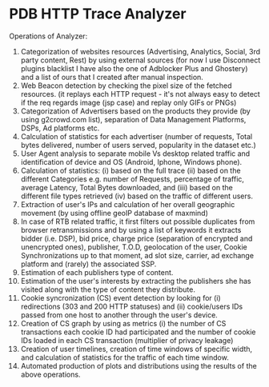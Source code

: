 # PDB HTTP Trace Analyzer

Operations of Analyzer:
1. Categorization of websites resources (Advertising, Analytics, Social, 3rd party content, Rest) by using external sources (for now I use Disconnect plugins blacklist I have 
also the one of Adblocker Plus and Ghostery) and a list of ours that I created after manual inspection.
2. Web Beacon detection by checking the pixel size of the fetched resources. (it replays each HTTP request - 
it's not always easy to detect if the req regards image (jsp case) and replay only GIFs or PNGs)
3. Categorization of Advertisers based on the products they provide (by using g2crowd.com list), separation 
of Data Management Platforms, DSPs, Ad platforms etc.
4. Calculation of statistics for each advertiser (number of requests, Total bytes delivered, number of users 
served, popularity in the dataset etc.) 
5. User Agent analysis to separate mobile Vs desktop related traffic and identification of device and OS (Android, Iphone, Windows phone).
6. Calculation of statistics: (i) based on the full trace (ii) based on the different Categories e.g. number of Requests, percentage of 
traffic, average Latency, Total Bytes downloaded, and (iii) based on the different file types retrieved (iv) based 
on the traffic of different users.
7. Extraction of user's IPs and calculation of her overall geographic movement (by using offline geoIP database of maxmind)
8. In case of RTB related traffic, it first filters out possible duplicates from browser retransmissions and by 
using a list of keywords it extracts bidder (i.e. DSP), bid price, charge price (separation of encrypted and unencrypted ones), 
publisher, T.O.D, geolocation of the user, Cookie Synchronizations up to that moment, ad slot size, carrier, ad exchange platform and (rarely) the associated SSP.
9. Estimation of each publishers type of content.
10. Estimation of the user's interests by extracting the publishers she has visited along with the type of 
content they distribute.
11. Cookie syncronization (CS) event detection by looking for (i) redirections (303 and 200 HTTP statuses) and (ii) cookie/users 
IDs passed from one host to another through the user's device.
12. Creation of CS graph by using as metrics (i) the number of CS transactions each cookie ID had participated and the number 
of cookie IDs loaded in each CS transaction (multiplier of privacy leakage) 
13. Creation of user timelines, creation of time windows of specific width, and calculation of statistics for the traffic of 
each time window.
14. Automated production of plots and distributions using the results of the above operations.

